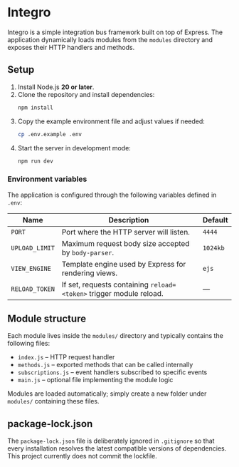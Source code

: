 # Integro

Integro is a simple integration bus framework built on top of Express. The application dynamically loads modules from the `modules` directory and exposes their HTTP handlers and methods.

## Setup

1. Install Node.js **20 or later**.
2. Clone the repository and install dependencies:
   ```bash
   npm install
   ```
3. Copy the example environment file and adjust values if needed:
   ```bash
   cp .env.example .env
   ```
4. Start the server in development mode:
   ```bash
   npm run dev
   ```

### Environment variables

The application is configured through the following variables defined in `.env`:

| Name          | Description                                                         | Default  |
|---------------|---------------------------------------------------------------------|----------|
| `PORT`        | Port where the HTTP server will listen.                             | `4444`   |
| `UPLOAD_LIMIT`| Maximum request body size accepted by `body-parser`.                | `1024kb` |
| `VIEW_ENGINE` | Template engine used by Express for rendering views.                | `ejs`    |
| `RELOAD_TOKEN`| If set, requests containing `reload=<token>` trigger module reload. | —        |

## Module structure

Each module lives inside the `modules/` directory and typically contains the following files:

- `index.js` – HTTP request handler
- `methods.js` – exported methods that can be called internally
- `subscriptions.js` – event handlers subscribed to specific events
- `main.js` – optional file implementing the module logic

Modules are loaded automatically; simply create a new folder under `modules/` containing these files.

## package-lock.json

The `package-lock.json` file is deliberately ignored in `.gitignore` so that every installation resolves the latest compatible versions of dependencies. This project currently does not commit the lockfile.

